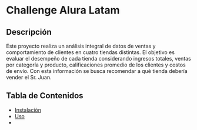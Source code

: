 # Challenge Alura Latam

## Descripción

Este proyecto realiza un análisis integral de datos de ventas y comportamiento de clientes en cuatro tiendas distintas. El objetivo es evaluar el desempeño de cada tienda considerando ingresos totales, ventas por categoría y producto, calificaciones promedio de los clientes y costos de envío. Con esta información se busca recomendar a qué tienda debería vender el Sr. Juan.

## Tabla de Contenidos

- [Instalación](#instalación)  
- [Uso](#uso)  
-
